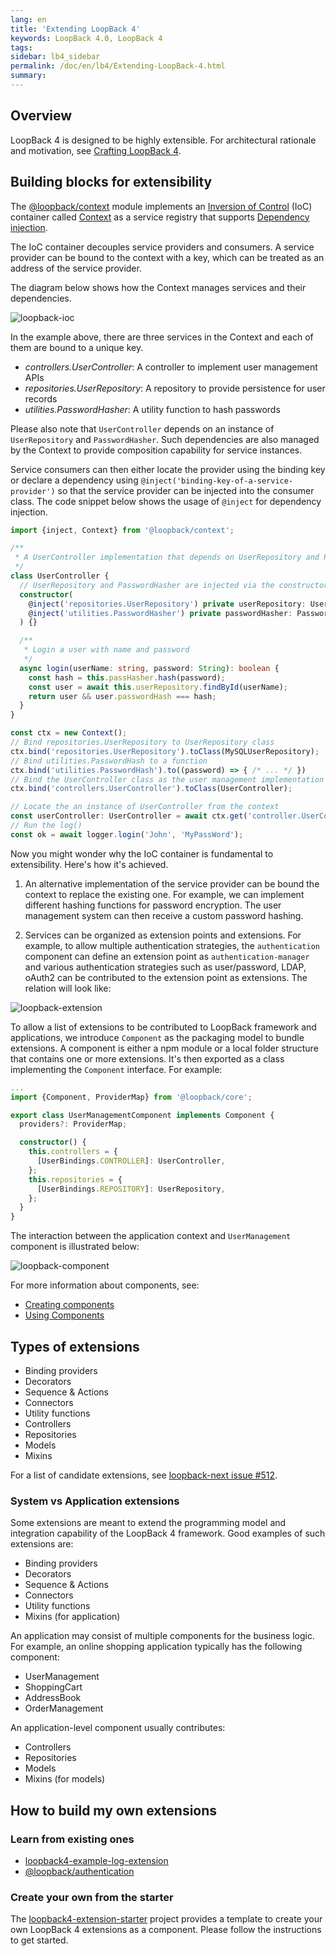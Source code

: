 ```yaml
---
lang: en
title: 'Extending LoopBack 4'
keywords: LoopBack 4.0, LoopBack 4
tags:
sidebar: lb4_sidebar
permalink: /doc/en/lb4/Extending-LoopBack-4.html
summary:
---
```


## Overview

LoopBack 4 is designed to be highly extensible. For architectural rationale and motivation, see [Crafting LoopBack 4](Crafting-LoopBack-4.md).

## Building blocks for extensibility

The [@loopback/context](https://github.com/strongloop/loopback-next/tree/master/packages/context) module implements an [Inversion of Control](https://en.wikipedia.org/wiki/Inversion_of_control) (IoC) container called [Context](Context.md) as a service registry that supports [Dependency injection](Dependency-injection.md).

The IoC container decouples service providers and consumers. A service provider can be bound to the context with a key, which can be treated as an address of the service provider.

The diagram below shows how the Context manages services and their dependencies.

![loopback-ioc](/images/lb4/loopback-ioc.png)

In the example above, there are three services in the Context and each of them are bound to a unique key.

- *controllers.UserController*: A controller to implement user management APIs
- *repositories.UserRepository*: A repository to provide persistence for user records
- *utilities.PasswordHasher*: A utility function to hash passwords

Please also note that `UserController` depends on an instance of `UserRepository` and `PasswordHasher`. Such dependencies are also managed by the Context to provide composition capability for service instances.

Service consumers can then either locate the provider using the binding key or declare a dependency using `@inject('binding-key-of-a-service-provider')` so that the service provider can be injected into the consumer class. The code snippet below shows the usage of `@inject` for dependency injection.

```ts
import {inject, Context} from '@loopback/context';

/**
 * A UserController implementation that depends on UserRepository and PasswordHasher
 */
class UserController {
  // UserRepository and PasswordHasher are injected via the constructor
  constructor(
    @inject('repositories.UserRepository') private userRepository: UserRepository,
    @inject('utilities.PasswordHasher') private passwordHasher: PasswordHasher),
  ) {}

  /**
   * Login a user with name and password
   */
  async login(userName: string, password: String): boolean {
    const hash = this.passHasher.hash(password);
    const user = await this.userRepository.findById(userName);
    return user && user.passwordHash === hash;
  }
}

const ctx = new Context();
// Bind repositories.UserRepository to UserRepository class
ctx.bind('repositories.UserRepository').toClass(MySQLUserRepository);
// Bind utilities.PasswordHash to a function
ctx.bind('utilities.PasswordHash').to((password) => { /* ... */ })
// Bind the UserController class as the user management implementation
ctx.bind('controllers.UserController').toClass(UserController);

// Locate the an instance of UserController from the context
const userController: UserController = await ctx.get('controller.UserController');
// Run the log()
const ok = await logger.login('John', 'MyPassWord');
```

Now you might wonder why the IoC container is fundamental to extensibility. Here's how it's achieved.

1. An alternative implementation of the service provider can be bound the context to replace the existing one. For example, we can implement different hashing functions for password encryption. The user management system can then receive a custom password hashing.

2. Services can be organized as extension points and extensions. For example, to allow multiple authentication strategies, the `authentication` component can define an extension point as `authentication-manager` and various authentication strategies such as user/password, LDAP, oAuth2 can be contributed to the extension point as extensions. The relation will look like:

![loopback-extension](/images/lb4/loopback-extension.png)

To allow a list of extensions to be contributed to LoopBack framework and applications, we introduce `Component` as the packaging model to bundle extensions. A component is either a npm module or a local folder structure that contains one or more extensions. It's then exported as a class implementing the `Component` interface. For example:

```ts
...
import {Component, ProviderMap} from '@loopback/core';

export class UserManagementComponent implements Component {
  providers?: ProviderMap;

  constructor() {
    this.controllers = {
      [UserBindings.CONTROLLER]: UserController,
    };
    this.repositories = {
      [UserBindings.REPOSITORY]: UserRepository,
    };
  }
}
```

The interaction between the application context and `UserManagement` component is illustrated below:

![loopback-component](/images/lb4/loopback-component.png)

For more information about components, see:

- [Creating components](Creating-components.md)
- [Using Components](Using-components.md)

## Types of extensions

- Binding providers
- Decorators
- Sequence & Actions
- Connectors
- Utility functions
- Controllers
- Repositories
- Models
- Mixins

For a list of candidate extensions, see [loopback-next issue #512](https://github.com/strongloop/loopback-next/issues/512).

### System vs Application extensions

Some extensions are meant to extend the programming model and integration capability of the LoopBack 4 framework. Good examples of such extensions are:

- Binding providers
- Decorators
- Sequence & Actions
- Connectors
- Utility functions
- Mixins (for application)

An application may consist of multiple components for the business logic. For example, an online shopping application typically has the following component:

- UserManagement
- ShoppingCart
- AddressBook
- OrderManagement

An application-level component usually contributes:

- Controllers
- Repositories
- Models
- Mixins (for models)

## How to build my own extensions

### Learn from existing ones

- [loopback4-example-log-extension](https://github.com/strongloop/loopback4-example-log-extension)
- [@loopback/authentication](https://github.com/strongloop/loopback-next/tree/master/packages/authentication)

### Create your own from the starter

The [loopback4-extension-starter](https://github.com/strongloop/loopback4-extension-starter) project provides a template to create your own LoopBack 4 extensions as a component. Please follow the instructions to get started.

